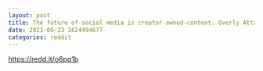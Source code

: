 ```yaml
--- 
layout: post 
title: The future of social media is creator-owned-content. Overly Attached Girlfriend sold her meme for $400,000... the stuff you're posting today will be blockchain NFTs you can sell on the open market tomorrow. 
date: 2021-06-23 1624494677 
categories: reddit 
--- 
```

https://redd.it/o6pq1b